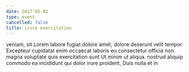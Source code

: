 ```yaml
---
date: 2017-05-02
type: event
cancelled: false
title: irure exercitation
---
```

veniam, sit Lorem labore fugiat dolore amet, dolore deserunt velit tempor Excepteur cupidatat enim occaecat laboris eu consectetur officia non magna voluptate quis exercitation sunt Ut minim ut aliqua. nostrud aliquip commodo ea incididunt qui dolor irure proident, Duis nulla et in